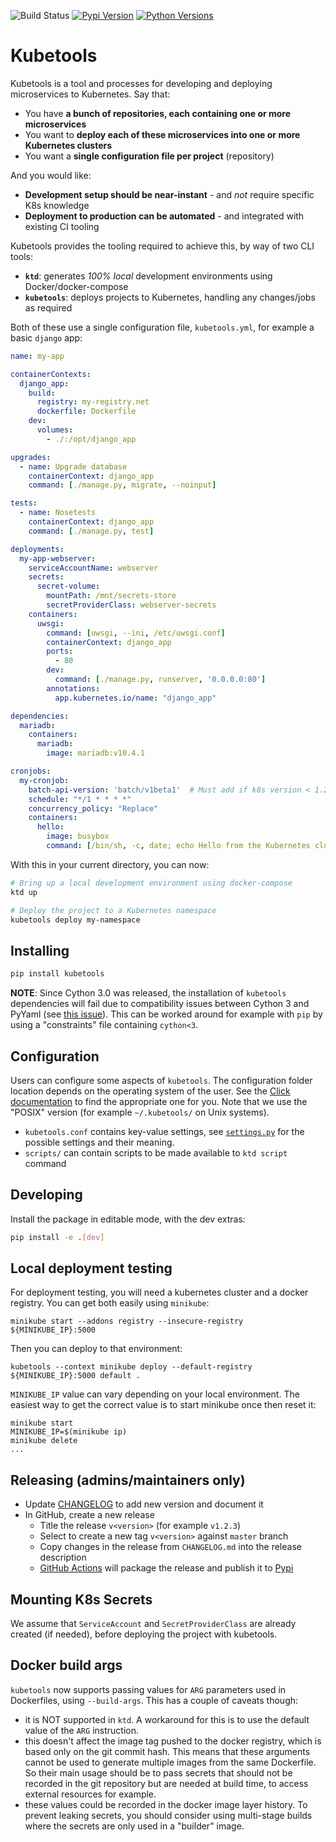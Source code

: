 ![Build Status](https://github.com/EDITD/kubetools/actions/workflows/run_tests.yml/badge.svg?branch=master)
[![Pypi Version](https://img.shields.io/pypi/v/kubetools.svg)](https://pypi.org/project/kubetools/)
[![Python Versions](https://img.shields.io/pypi/pyversions/kubetools.svg)](https://pypi.org/project/kubetools/)

# Kubetools

Kubetools is a tool and processes for developing and deploying microservices to Kubernetes. Say that:

+ You have **a bunch of repositories, each containing one or more microservices**
+ You want to **deploy each of these microservices into one or more Kubernetes clusters**
+ You want a **single configuration file per project** (repository)

And you would like:

+ **Development setup should be near-instant** - and _not_ require specific K8s knowledge
+ **Deployment to production can be automated** - and integrated with existing CI tooling

Kubetools provides the tooling required to achieve this, by way of two CLI tools:

+ **`ktd`**: generates _100% local_ development environments using Docker/docker-compose
+ **`kubetools`**: deploys projects to Kubernetes, handling any changes/jobs as required

Both of these use a single configuration file, `kubetools.yml`, for example a basic `django` app:

```yaml
name: my-app

containerContexts:
  django_app:
    build:
      registry: my-registry.net
      dockerfile: Dockerfile
    dev:
      volumes:
        - ./:/opt/django_app

upgrades:
  - name: Upgrade database
    containerContext: django_app
    command: [./manage.py, migrate, --noinput]

tests:
  - name: Nosetests
    containerContext: django_app
    command: [./manage.py, test]

deployments:
  my-app-webserver:
    serviceAccountName: webserver
    secrets:
      secret-volume:
        mountPath: /mnt/secrets-store
        secretProviderClass: webserver-secrets
    containers:
      uwsgi:
        command: [uwsgi, --ini, /etc/uwsgi.conf]
        containerContext: django_app
        ports:
          - 80
        dev:
          command: [./manage.py, runserver, '0.0.0.0:80']
        annotations:
          app.kubernetes.io/name: "django_app"

dependencies:
  mariadb:
    containers:
      mariadb:
        image: mariadb:v10.4.1

cronjobs:
  my-cronjob:
    batch-api-version: 'batch/v1beta1'  # Must add if k8s version < 1.21+
    schedule: "*/1 * * * *"
    concurrency_policy: "Replace"
    containers:
      hello:
        image: busybox
        command: [/bin/sh, -c, date; echo Hello from the Kubernetes cluster]
```

With this in your current directory, you can now:

```sh
# Bring up a local development environment using docker-compose
ktd up

# Deploy the project to a Kubernetes namespace
kubetools deploy my-namespace
```

## Installing

```sh
pip install kubetools
```

**NOTE**: Since Cython 3.0 was released, the installation of `kubetools` dependencies will fail
 due to compatibility issues between Cython 3 and PyYaml (see
 [this issue](https://github.com/yaml/pyyaml/issues/601)). This can be worked around for example
 with `pip` by using a "constraints" file containing `cython<3`.

## Configuration
Users can configure some aspects of `kubetools`. The configuration folder location depends on the
operating system of the user. See the
[Click documentation](https://click.palletsprojects.com/en/8.1.x/api/#click.get_app_dir)
to find the appropriate one for you. Note that we use the "POSIX" version (for example
`~/.kubetools/` on Unix systems).
* `kubetools.conf` contains key-value settings, see [`settings.py`](kubetools/settings.py) for the
  possible settings and their meaning.
* `scripts/` can contain scripts to be made available to `ktd script` command

## Developing

Install the package in editable mode, with the dev extras:

```sh
pip install -e .[dev]
```

## Local deployment testing

For deployment testing, you will need a kubernetes cluster and a docker registry. You can get both
easily using `minikube`:
```shell
minikube start --addons registry --insecure-registry ${MINIKUBE_IP}:5000
```
Then you can deploy to that environment:
```shell
kubetools --context minikube deploy --default-registry ${MINIKUBE_IP}:5000 default .
```

`MINIKUBE_IP` value can vary depending on your local environment. The easiest way to get the correct
value is to start minikube once then reset it:
```shell
minikube start
MINIKUBE_IP=$(minikube ip)
minikube delete
...
```

## Releasing (admins/maintainers only)
* Update [CHANGELOG](CHANGELOG.md) to add new version and document it
* In GitHub, create a new release
  * Title the release `v<version>` (for example `v1.2.3`)
  * Select to create a new tag `v<version>` against `master` branch
  * Copy changes in the release from `CHANGELOG.md` into the release description
  * [GitHub Actions](https://github.com/EDITD/kubetools/actions) will package the release and
    publish it to [Pypi](https://pypi.org/project/kubetools/)

## Mounting K8s Secrets
We assume that `ServiceAccount` and `SecretProviderClass` are already created (if needed), before deploying the project with kubetools.

## Docker build args
`kubetools` now supports passing values for `ARG` parameters used in Dockerfiles, using
`--build-args`. This has a couple of caveats though:
* it is NOT supported in `ktd`. A workaround for this is to use the default value of the `ARG`
  instruction.
* this doesn't affect the image tag pushed to the docker registry, which is based only on the git
  commit hash. This means that these arguments cannot be used to generate multiple images from the
  same Dockerfile. So their main usage should be to pass secrets that should not be recorded in the
  git repository but are needed at build time, to access external resources for example.
* these values could be recorded in the docker image layer history. To prevent leaking secrets, you
  should consider using multi-stage builds where the secrets are only used in a "builder" image.
